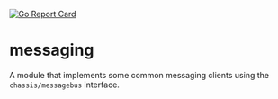 [![Go Report Card](https://goreportcard.com/badge/github.com/jgkawell/galactus/pkg/messaging)](https://goreportcard.com/report/github.com/jgkawell/galactus/pkg/messaging)

# messaging

A module that implements some common messaging clients using the `chassis/messagebus` interface.
